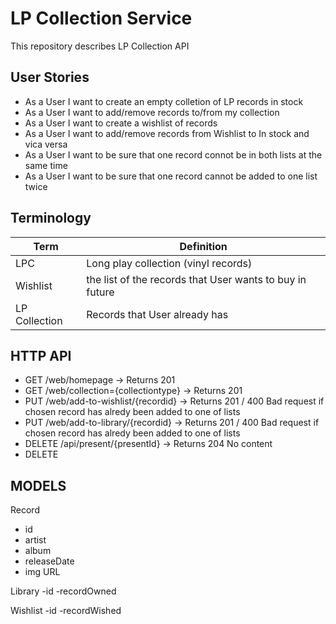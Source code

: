 # LP Collection Service 
This repository describes LP Collection API

## User Stories
- As a User I want to create an empty colletion of LP records in stock 
- As a User I want to add/remove records to/from my collection
- As a User I want to create a wishlist of records 
- As a User I want to add/remove records from Wishlist to In stock and vica versa
- As a User I want to be sure that one record connot be in both lists at the same time 
- As a User I want to be sure that one record cannot be added to one list twice

## Terminology
| Term | Definition |
| ------ | ------ |
| LPC | Long play collection (vinyl records) |
| Wishlist | the list of the records that User wants to buy in future|
| LP Collection| Records that User already has |

## HTTP API
- GET /web/homepage -> Returns 201 
- GET /web/collection={collectiontype} -> Returns 201 
- PUT /web/add-to-wishlist/{recordid} -> Returns 201 / 400 Bad request if chosen record has alredy been added to one of lists
- PUT /web/add-to-library/{recordid} -> Returns 201 / 400 Bad request if chosen record has alredy been added to one of lists
- DELETE /api/present/{presentId} -> Returns 204 No content
- DELETE 

## MODELS
Record 
- id
- artist
- album
- releaseDate
- img URL

Library
-id
-recordOwned

Wishlist
-id
-recordWished
